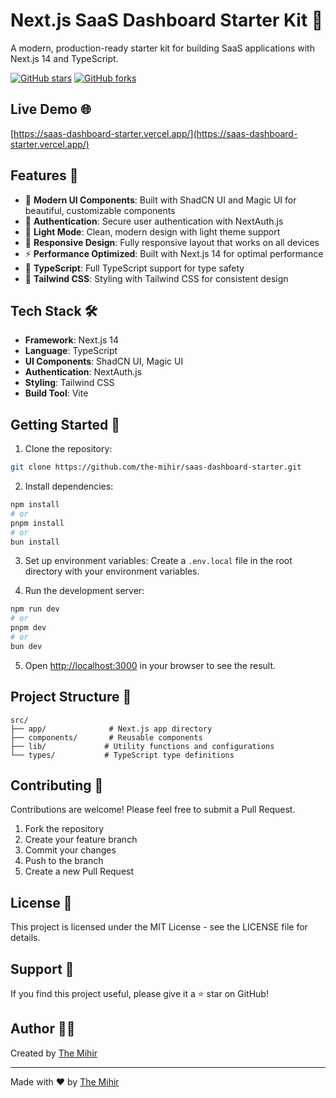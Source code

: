 # Next.js SaaS Dashboard Starter Kit 🚀

A modern, production-ready starter kit for building SaaS applications with Next.js 14 and TypeScript.

[![GitHub stars](https://img.shields.io/github/stars/the-mihir/saas-dashboard-starter?style=social)](https://github.com/the-mihir/saas-dashboard-starter)
[![GitHub forks](https://img.shields.io/github/forks/the-mihir/saas-dashboard-starter?style=social)](https://github.com/the-mihir/saas-dashboard-starter)



## Live Demo 🌐

[https://saas-dashboard-starter.vercel.app/](https://saas-dashboard-starter.vercel.app/)

## Features 🚀

- 🎨 **Modern UI Components**: Built with ShadCN UI and Magic UI for beautiful, customizable components
- 🔐 **Authentication**: Secure user authentication with NextAuth.js
- 💫 **Light Mode**: Clean, modern design with light theme support
- 📱 **Responsive Design**: Fully responsive layout that works on all devices
- ⚡ **Performance Optimized**: Built with Next.js 14 for optimal performance
- 🎯 **TypeScript**: Full TypeScript support for type safety
- 🎨 **Tailwind CSS**: Styling with Tailwind CSS for consistent design



## Tech Stack 🛠️

- **Framework**: Next.js 14
- **Language**: TypeScript
- **UI Components**: ShadCN UI, Magic UI
- **Authentication**: NextAuth.js
- **Styling**: Tailwind CSS
- **Build Tool**: Vite

## Getting Started 🚀

1. Clone the repository:
```bash
git clone https://github.com/the-mihir/saas-dashboard-starter.git
```

2. Install dependencies:
```bash
npm install
# or
pnpm install
# or
bun install
```

3. Set up environment variables:
Create a `.env.local` file in the root directory with your environment variables.

4. Run the development server:
```bash
npm run dev
# or
pnpm dev
# or
bun dev
```

5. Open [http://localhost:3000](http://localhost:3000) in your browser to see the result.

## Project Structure 📁

```
src/
├── app/              # Next.js app directory
├── components/       # Reusable components
├── lib/             # Utility functions and configurations
└── types/           # TypeScript type definitions
```

## Contributing 🤝

Contributions are welcome! Please feel free to submit a Pull Request.

1. Fork the repository
2. Create your feature branch
3. Commit your changes
4. Push to the branch
5. Create a new Pull Request

## License 📄

This project is licensed under the MIT License - see the LICENSE file for details.

## Support 🙏

If you find this project useful, please give it a ⭐️ star on GitHub!

## Author 👨‍💻

Created by [The Mihir](https://github.com/the-mihir)

---

Made with ❤️ by [The Mihir](https://github.com/the-mihir)